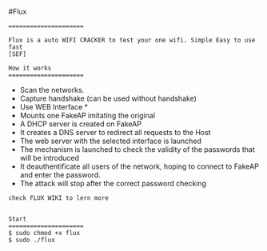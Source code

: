 #Flux
```
=====================

Flux is a auto WIFI CRACKER to test your one wifi. Simple Easy to use fast 
[SEF]
```
```
How it works
=====================
```
* Scan the networks.
* Capture handshake (can be used without handshake)
* Use WEB Interface *
* Mounts one FakeAP imitating the original
* A DHCP server is created on FakeAP
* It creates a DNS server to redirect all requests to the Host
* The web server with the selected interface is launched
* The mechanism is launched to check the validity of the passwords that will be introduced
* It deauthentificate all users of the network, hoping to connect to FakeAP and enter the password.
* The attack will stop after the correct password checking
```
check FLUX WIKI to lern more
```

```

Start
=====================
$ sudo chmod +x flux
$ sudo ./flux
```
